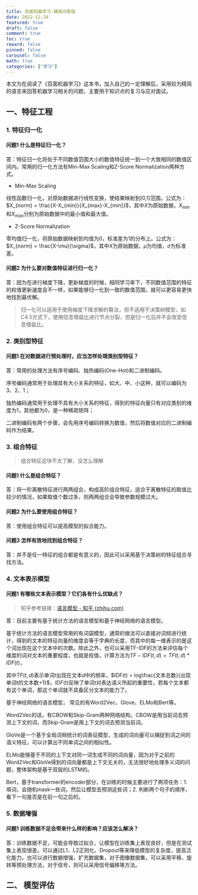 ```yaml
---
title: 百面机器学习-精简问答版
date: 2022-12-28
featured: true
draft: false
comment: true
toc: true
reward: false
pinned: false
carousel: false
math: true
categories: ["学习"]
---
```




本文为在阅读了《百面机器学习》这本书，加入自己的一定理解后，采用较为精简的语言来回答机器学习相关的问题，主要用于知识点的复习与应对面试。



<!-- more -->



## 一、特征工程

### 1. 特征归一化

#### 问题1 什么是特征归一化？

答：特征归一化将处于不同数值范围大小的数值特征统一到一个大致相同的数值区间内。常用的归一化方法有Min-Max Scaling和Z-Score Normalization两种方式。

- Min-Max Scaling

线性函数归一化，对原始数据进行线性变换，使结果映射到[0,1]范围。公式为：$X_{norm} = \frac{X-X_{min}}{X_{max}-X_{min}}$，其中$X$为原始数据，$X_{min}$和$X_{max}$分别为原始数据中的最小值和最大值。

- Z-Score Normalization

零均值归一化，将原始数据映射到均值为0，标准差为1的分布上。公式为：$X_{norm} = \frac{X-\mu}{\sigma}$，其中$X$为原始数据，$\mu$为均值，$\sigma$为标准差。

#### 问题2 为什么要对数值特征进行归一化？

答：因为在进行梯度下降，更新梯度的时候，相同学习率下，不同数值范围的特征的权值更新速度会不一样，如果能够归一化到一致的数值范围，就可以更容易更快地找到最优解。

> 归一化可以适用于使用梯度下降求解的算法，但不适用于决策树模型，如C4.5方式下，使用信息增益比进行节点分裂，但是归一化后并不会改变信息增益比。

### 2. 类别型特征

#### 问题1 在对数据进行预处理时，应当怎样处理类别型特征？

答：常用的处理方法有序号编码、独热编码(One-Hot)和二进制编码。

序号编码通常用于处理具有大小关系的特征，如大、中、小这种，就可以编码为3、2、1；

独热编码通常用于处理不具有大小关系的特征，得到的特征向量只有对应类别的维度为1，其他都为0，是一种稀疏矩阵；

二进制编码有两个步骤，会先用序号编码转换为数值，然后将数值对应的二进制编码作为结果。

### 3. 组合特征

> 组合特征这块不太了解，没怎么理解

#### 问题1 什么是组合特征？

答：将一阶离散特征进行两两组合，构成高阶组合特征，适合于离散特征的取值比较少的情况，如果取值个数过多，则两两组合会导致参数规模过大。

#### 问题2 为什么要使用组合特征？

答：使用组合特征可以提高模型的拟合能力。

#### 问题3 怎样有效地找到组合特征？

答：并不是任一特征的组合都是有意义的，因此可以采用基于决策树的特征组合寻找方法。

### 4. 文本表示模型

#### 问题1 有哪些文本表示模型？它们各有什么优缺点？

> 知乎参考链接：[语言模型 - 知乎 (zhihu.com)](https://zhuanlan.zhihu.com/p/90741508)

答：目前主要有基于统计方法的语言模型和基于神经网络的语言模型。

基于统计方法的语言模型常用的有词袋模型，通常的做法可以直接对词频进行统计，得到的文本的特征向量的维度会等于字典的长度，而其中的每一维表示的是这个词出现在这个文本中的次数。除此之外，也可以采用TF-IDF的方法来评估每个维度的词对文本的重要程度，也就是权值，计算方法为$TF-IDF(t,d) = TF(t,d)*IDF(t)$，

其中$TF(t,d)$表示单词$t$出现在文本$d$中的频率，$IDF(t) = log\frac{文本总数}{出现单词t的文本数+1}$，$IDF(t)$反映了单词$t$对表达语义所起的重要性，若每个文本都有这个单词，那这个单词就不具备区分文本的能力了。

基于神经网络的语言模型， 常见的有Word2Vec、Glove、ELMo和Bert等。

Word2Vec的话，有CBOW和Skip-Gram两种网络结构，CBOW是用当前词去预测上下文的词，而Skip-Gram是用上下文的词去预测当前词。

GloVe是一个基于全局词频统计的词表征模型，生成的词向量可以捕捉到词之间的语义特征，可以计算出不同单词之间的相似性。

ELMo能够基于不同的上下文对同一词生成不同的词向量，因为对于之前的Word2Vec和GloVe得到的词向量都是上下文无关的，无法很好地处理多义词的问题，整体架构是基于双层的LSTM的。

Bert，基于transformer的encoder部分，在训练的时候主要进行了两项任务：1. 填词，会随机mask一些词，然后让模型去预测这些词；2. 判断两个句子的顺序，看下一句是否是在前一句之后的。

### 5. 数据增强

#### 问题1 训练数据不足会带来什么样的影响？应该怎么解决？

答：训练数据不足，可能会导致过拟合，让模型在训练集上表现良好，但是在测试集上表现很差。可以通过L1、L2正则化、Dropout等来降低模型的复杂度，提高泛化能力。也可以进行数据增强，扩充数据集，对于图像数据集，可以采用平移、旋转等预处理方法，对于信号，则可以采用信号偏移等方法。

## 二、 模型评估



